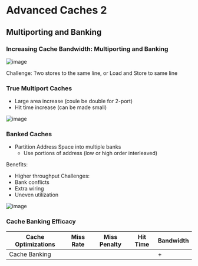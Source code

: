 # Advanced Caches 2
## Multiporting and Banking
### Increasing Cache Bandwidth: Multiporting and Banking
![image](https://github.com/coolnikitav/coding-lessons/assets/30304422/3dd61b1b-9090-444b-88d3-0a6cb1eecd1d)

Challenge: Two stores to the same line, or Load and Store to same line

### True Multiport Caches
- Large area increase (coule be double for 2-port)
- Hit time increase (can be made small)

![image](https://github.com/coolnikitav/coding-lessons/assets/30304422/12fbfe07-d488-42c8-b4b7-25783c65bd06)

### Banked Caches
- Partition Address Space into multiple banks
  - Use portions of address (low or high order interleaved)
 
Benefits:
- Higher throughput
Challenges:
- Bank conflicts
- Extra wiring
- Uneven utilization

![image](https://github.com/coolnikitav/coding-lessons/assets/30304422/f801afa2-79b3-432f-8562-237cff319c0a)

### Cache Banking Efficacy
Cache Optimizations | Miss Rate | Miss Penalty | Hit Time | Bandwidth
 --- | --- | --- | --- | ---
 Cache Banking |  |  |  | +
